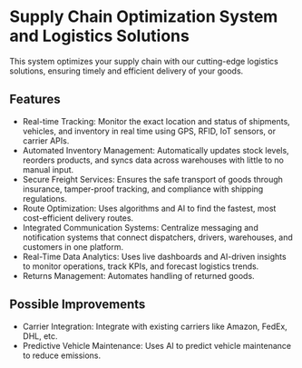 # Supply Chain Optimization System and Logistics Solutions

This system optimizes your supply chain with our cutting-edge logistics solutions, ensuring timely and efficient delivery of your goods.

## Features

- Real-time Tracking: Monitor the exact location and status of shipments, vehicles, and inventory in real time using GPS, RFID, IoT sensors, or carrier APIs.
- Automated Inventory Management: Automatically updates stock levels, reorders products, and syncs data across warehouses with little to no manual input.
- Secure Freight Services: Ensures the safe transport of goods through insurance, tamper-proof tracking, and compliance with shipping regulations.
- Route Optimization: Uses algorithms and AI to find the fastest, most cost-efficient delivery routes.
- Integrated Communication Systems: Centralize messaging and notification systems that connect dispatchers, drivers, warehouses, and customers in one platform.
- Real-Time Data Analytics: Uses live dashboards and AI-driven insights to monitor operations, track KPIs, and forecast logistics trends.
- Returns Management: Automates handling of returned goods.

## Possible Improvements

- Carrier Integration: Integrate with existing carriers like Amazon, FedEx, DHL, etc.
- Predictive Vehicle Maintenance: Uses AI to predict vehicle maintenance to reduce emissions.
